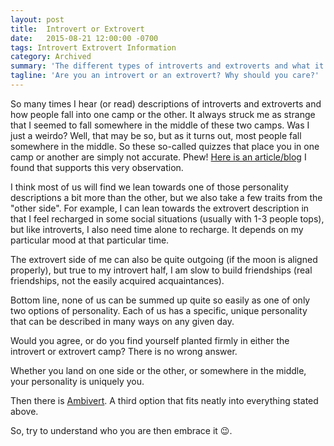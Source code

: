 ```yaml
---
layout: post
title:  Introvert or Extrovert
date:   2015-08-21 12:00:00 -0700
tags: Introvert Extrovert Information
category: Archived
summary: 'The different types of introverts and extroverts and what it all boils down to.'
tagline: 'Are you an introvert or an extrovert? Why should you care?'
---
```


So many times I hear (or read) descriptions of introverts and extroverts and how people fall into one camp or the other. It always struck me as strange that I seemed to fall somewhere in the middle of these two camps. Was I just a weirdo? Well, that may be so, but as it turns out, most people fall somewhere in the middle. So these so-called quizzes that place you in one camp or another are simply not accurate. Phew! [Here is an article/blog](http://www.fastcompany.com/3016031/leadership-now/are-you-an-introvert-or-an-extrovert-and-what-it-means-for-your-career) I found that supports this very observation.

I think most of us will find we lean towards one of those personality descriptions a bit more than the other, but we also take a few traits from the "other side". For example, I can lean towards the extrovert description in that I feel recharged in some social situations (usually with 1-3 people tops), but like introverts, I also need time alone to recharge. It depends on my particular mood at that particular time.

The extrovert side of me can also be quite outgoing (if the moon is aligned properly), but true to my introvert half, I am slow to build friendships (real friendships, not the easily acquired acquaintances).

Bottom line, none of us can be summed up quite so easily as one of only two options of personality. Each of us has a specific, unique personality that can be described in many ways on any given day.

Would you agree, or do you find yourself planted firmly in either the introvert or extrovert camp? There is no wrong answer.

Whether you land on one side or the other, or somewhere in the middle, your personality is uniquely you.

Then there is [Ambivert](http://www.huffingtonpost.com/2014/11/24/both-introvert-and-extravert-ambivert_n_6177854.html). A third option that fits neatly into everything stated above.

So, try to understand who you are then embrace it 😉.